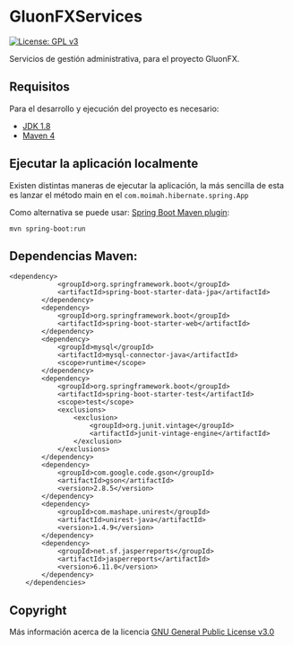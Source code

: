 # GluonFXServices

[![License: GPL v3](https://img.shields.io/badge/License-GPLv3-blue.svg)](https://www.gnu.org/licenses/gpl-3.0)

Servicios de gestión administrativa, para el proyecto GluonFX.

## Requisitos

Para el desarrollo y ejecución del proyecto es necesario:

- [JDK 1.8](http://www.oracle.com/technetwork/java/javase/downloads/jdk8-downloads-2133151.html)
- [Maven 4](https://maven.apache.org)

## Ejecutar la aplicación localmente

Existen distintas maneras de ejecutar la aplicación, la más sencilla de esta es lanzar  el método main en el `com.moimah.hibernate.spring.App`

Como alternativa se puede usar:  [Spring Boot Maven plugin](https://docs.spring.io/spring-boot/docs/current/reference/html/build-tool-plugins-maven-plugin.html):

```shell
mvn spring-boot:run
```

## Dependencias Maven: 

```
<dependency>
			<groupId>org.springframework.boot</groupId>
			<artifactId>spring-boot-starter-data-jpa</artifactId>
		</dependency>
		<dependency>
			<groupId>org.springframework.boot</groupId>
			<artifactId>spring-boot-starter-web</artifactId>
		</dependency>
		<dependency>
			<groupId>mysql</groupId>
			<artifactId>mysql-connector-java</artifactId>
			<scope>runtime</scope>
		</dependency>
		<dependency>
			<groupId>org.springframework.boot</groupId>
			<artifactId>spring-boot-starter-test</artifactId>
			<scope>test</scope>
			<exclusions>
				<exclusion>
					<groupId>org.junit.vintage</groupId>
					<artifactId>junit-vintage-engine</artifactId>
				</exclusion>
			</exclusions>
		</dependency>
		<dependency>
			<groupId>com.google.code.gson</groupId>
			<artifactId>gson</artifactId>
			<version>2.8.5</version>
		</dependency>
		<dependency>
			<groupId>com.mashape.unirest</groupId>
			<artifactId>unirest-java</artifactId>
			<version>1.4.9</version>
		</dependency>
		<dependency>
			<groupId>net.sf.jasperreports</groupId>
			<artifactId>jasperreports</artifactId>
			<version>6.11.0</version>
		</dependency>
	</dependencies>
```

## Copyright

Más información acerca de la licencia [GNU General Public License v3.0](https://github.com/dam-dad/GluonFX/blob/master/LICENSE) 